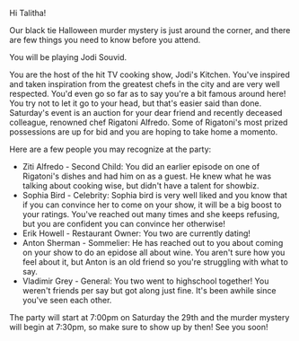 Hi Talitha!

Our black tie Halloween murder mystery is just around the corner, and there are few things you need to know before you attend.

You will be playing Jodi Souvid.

You are the host of the hit TV cooking show, Jodi's Kitchen. You've inspired and taken inspiration from the greatest chefs in the city and are very well respected. You'd even go so far as to say you're a bit famous around here! You try not to let it go to your head, but that's easier said than done. Saturday's event is an auction for your dear friend and recently deceased colleague, renowned chef Rigatoni Alfredo. Some of Rigatoni's most prized possessions are up for bid and you are hoping to take home a momento.

Here are a few people you may recognize at the party:

- Ziti Alfredo - Second Child: You did an earlier episode on one of Rigatoni's dishes and had him on as a guest. He knew what he was talking about cooking wise, but didn't have a talent for showbiz.
- Sophia Bird - Celebrity: Sophia bird is very well liked and you know that if you can convince her to come on your show, it will be a big boost to your ratings. You've reached out many times and she keeps refusing, but you are confident you can convince her otherwise!
- Erik Howell - Restaurant Owner: You two are currently dating!
- Anton Sherman - Sommelier: He has reached out to you about coming on your show to do an epidose all about wine. You aren't sure how you feel about it, but Anton is an old friend so you're struggling with what to say.
- Vladimir Grey - General: You two went to highschool together! You weren't friends per say but  got along just fine. It's been awhile since you've seen each other.

The party will start at 7:00pm on Saturday the 29th and the murder mystery will begin at 7:30pm, so make sure to show up by then! See you soon!